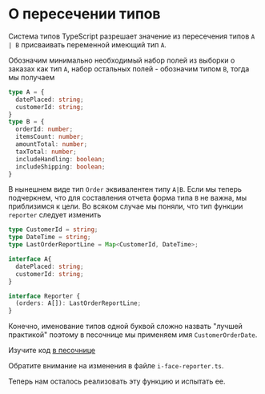 # О пересечении типов

Система типов TypeScript разрешает значение из пересечения типов `A | B` присваивать переменной имеющий тип `A`.

Обозначим минимально необходимый набор полей из выборки о заказах как тип `A`, набор остальных полей - обозначим типом `B`, тогда мы получаем

```ts
type A = {
  datePlaced: string;
  customerId: string;
}
type B = {
  orderId: number;
  itemsCount: number;
  amountTotal: number;
  taxTotal: number;
  includeHandling: boolean;
  includeShipping: boolean;
}
```

В нынешнем виде тип `Order` эквивалентен типу `A|B`. Если мы теперь подчеркнем, что для составления отчета форма типа `B` не важна, мы приблизимся к цели. Во всяком случае мы поняли, что тип функции `reporter` следует изменить

```ts
type CustomerId = string;
type DateTime = string;
type LastOrderReportLine = Map<CustomerId, DateTime>;

interface A{
  datePlaced: string;
  customerId: string;
}

interface Reporter {
  (orders: A[]): LastOrderReportLine;
}
```

Конечно, именование типов одной буквой сложно назвать "лучшей практикой" поэтому в песочнице мы применяем имя `CustomerOrderDate`.

Изучите код [в песочнице](https://codesandbox.io/s/step-2-demo-03-08-module-03-safty-to-function-interface-bjn38)

Обратите внимание на изменения в файле `i-face-reporter.ts`.

Теперь нам осталось реализовать эту функцию и испытать ее.


